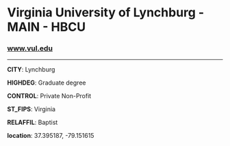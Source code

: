 # Virginia University of Lynchburg - MAIN - HBCU
### www.vul.edu
---
**CITY**: Lynchburg

**HIGHDEG**: Graduate degree

**CONTROL**: Private Non-Profit

**ST_FIPS**: Virginia

**RELAFFIL**: Baptist

**location**: 37.395187, -79.151615